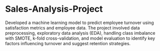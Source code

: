 # Sales-Analysis-Project
Developed a machine learning model to predict employee turnover using satisfaction metrics and employee data. The project involved data preprocessing, exploratory data analysis (EDA), handling class imbalance with SMOTE, k-fold cross-validation, and model evaluation to identify key factors influencing turnover and suggest retention strategies.
